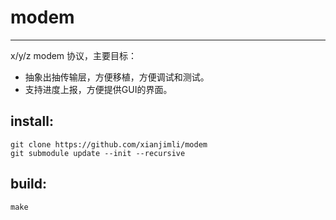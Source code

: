# modem
------------------------------------------------
x/y/z modem 协议，主要目标：

* 抽象出抽传输层，方便移植，方便调试和测试。
* 支持进度上报，方便提供GUI的界面。 

install:
------------------------------------------------

```
git clone https://github.com/xianjimli/modem
git submodule update --init --recursive
```

build:
------------------------------------------------

```
make
```
